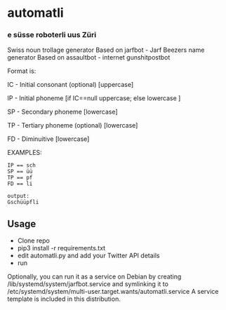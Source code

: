 # automatli
### e süsse roboterli uus Züri

Swiss noun trollage generator
Based on jarfbot - Jarf Beezers name generator
Based on assaultbot - internet gunshitpostbot

Format is:

IC - Initial consonant (optional) [uppercase]

IP - Initial phoneme [if IC==null uppercase; else lowercase ]

SP - Secondary phoneme [lowercase]

TP - Tertiary phoneme (optional) [lowercase]

FD - Diminuitive [lowercase]

EXAMPLES:

```IC==G
IP == sch
SP == üü
TP == pf
FD == li

output:
Gschüüpfli
```

## Usage
* Clone repo
* pip3 install -r requirements.txt
* edit automatli.py and add your Twitter API details
* run

Optionally, you can run it as a service on Debian by creating /lib/systemd/system/jarfbot.service and symlinking it to /etc/systemd/system/multi-user.target.wants/automatli.service
A service template is included in this distribution.
